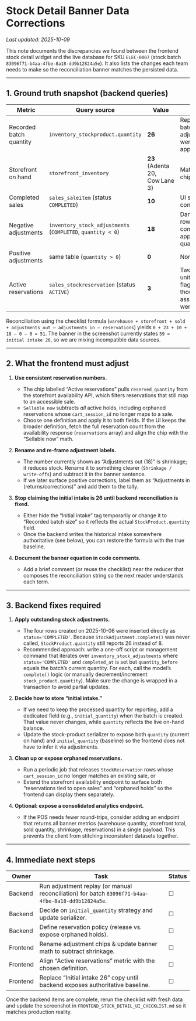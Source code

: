 # Stock Detail Banner Data Corrections

_Last updated: 2025-10-09_

This note documents the discrepancies we found between the frontend stock detail widget and the live database for SKU `ELEC-0007` (stock batch `83096f71-b4aa-4fbe-8a18-dd9b12824a5e`). It also lists the changes each team needs to make so the reconciliation banner matches the persisted data.

---

## 1. Ground truth snapshot (backend queries)

| Metric | Query source | Value | Notes |
| --- | --- | --- | --- |
| Recorded batch quantity | `inventory_stockproduct.quantity` | **26** | Represents the batch total _after_ any adjustments that were actually applied. |
| Storefront on hand | `storefront_inventory` | **23** (Adenta 20, Cow Lane 3) | Matches the UI chips. |
| Completed sales | `sales_saleitem` (status `COMPLETED`) | **10** | UI shows 10 — confirmed. |
| Negative adjustments | `inventory_stock_adjustments` (`COMPLETED`, `quantity < 0`) | **18** | Damage/sample/loss rows entered as completed but never applied to the batch quantity. |
| Positive adjustments | same table (`quantity > 0`) | **0** | None for this batch. |
| Active reservations | `sales_stockreservation` (status `ACTIVE`) | **3** | Two carts (2 + 1 units) remain flagged active even though the associated sales were abandoned. |

Reconciliation using the checklist formula (`warehouse + storefront + sold + adjustments_out – adjustments_in – reservations`) yields `0 + 23 + 10 + 18 – 0 – 0 = 51`. The banner in the screenshot currently states `59 = initial intake 26`, so we are mixing incompatible data sources.

---

## 2. What the frontend must adjust

1. **Use consistent reservation numbers.**
   * The chip labelled “Active reservations” pulls `reserved_quantity` from the storefront availability API, which filters reservations that still map to an accessible sale.
   * `Sellable now` subtracts _all_ active holds, including orphaned reservations whose `cart_session_id` no longer maps to a sale.
   * Choose one definition and apply it to both fields. If the UI keeps the broader definition, fetch the full reservation count from the availability response (`reservations` array) and align the chip with the “Sellable now” math.

2. **Rename and re-frame adjustment labels.**
   * The number currently shown as “Adjustments out (18)” is shrinkage; it reduces stock. Rename it to something clearer (`Shrinkage / write-offs`) and subtract it in the banner sentence.
   * If we later surface positive corrections, label them as “Adjustments in (returns/corrections)” and add them to the tally.

3. **Stop claiming the initial intake is 26 until backend reconciliation is fixed.**
   * Either hide the “Initial intake” tag temporarily or change it to “Recorded batch size” so it reflects the actual `StockProduct.quantity` field.
   * Once the backend writes the historical intake somewhere authoritative (see below), you can restore the formula with the true baseline.

4. **Document the banner equation in code comments.**
   * Add a brief comment (or reuse the checklist) near the reducer that composes the reconciliation string so the next reader understands each term.

---

## 3. Backend fixes required

1. **Apply outstanding stock adjustments.**
   * The four rows created on 2025-10-06 were inserted directly as `status='COMPLETED'`. Because `StockAdjustment.complete()` was never called, `StockProduct.quantity` still reports 26 instead of 8.
   * Recommended approach: write a one-off script or management command that iterates over `inventory_stock_adjustments` where `status='COMPLETED'` and `completed_at` is set but `quantity_before` equals the batch’s current quantity. For each, call the model’s `complete()` logic (or manually decrement/increment `stock_product.quantity`). Make sure the change is wrapped in a transaction to avoid partial updates.

2. **Decide how to store “initial intake.”**
   * If we need to keep the processed quantity for reporting, add a dedicated field (e.g., `initial_quantity`) when the batch is created. That value never changes, while `quantity` reflects the live on-hand balance.
   * Update the stock-product serializer to expose both `quantity` (current on hand) and `initial_quantity` (baseline) so the frontend does not have to infer it via adjustments.

3. **Clean up or expose orphaned reservations.**
   * Run a periodic job that releases `StockReservation` rows whose `cart_session_id` no longer matches an existing sale, or
   * Extend the storefront availability endpoint to surface both “reservations tied to open sales” and “orphaned holds” so the frontend can display them separately.

4. **Optional: expose a consolidated analytics endpoint.**
   * If the POS needs fewer round-trips, consider adding an endpoint that returns all banner metrics (warehouse quantity, storefront total, sold quantity, shrinkage, reservations) in a single payload. This prevents the client from stitching inconsistent datasets together.

---

## 4. Immediate next steps

| Owner | Task | Status |
| --- | --- | --- |
| Backend | Run adjustment replay (or manual reconciliation) for batch `83096f71-b4aa-4fbe-8a18-dd9b12824a5e`. | ☐ |
| Backend | Decide on `initial_quantity` strategy and update serializer. | ☐ |
| Backend | Define reservation policy (release vs. expose orphaned holds). | ☐ |
| Frontend | Rename adjustment chips & update banner math to subtract shrinkage. | ☐ |
| Frontend | Align “Active reservations” metric with the chosen definition. | ☐ |
| Frontend | Replace “Initial intake 26” copy until backend exposes authoritative baseline. | ☐ |

Once the backend items are complete, rerun the checklist with fresh data and update the screenshot in `FRONTEND_STOCK_DETAIL_UI_CHECKLIST.md` so it matches production reality.
